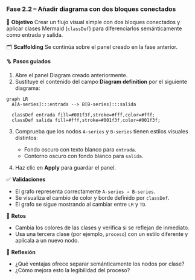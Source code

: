 ### Fase 2.2 – Añadir diagrama con dos bloques conectados

🎯 **Objetivo**
Crear un flujo visual simple con dos bloques conectados y aplicar clases Mermaid (`classDef`) para diferenciarlos semánticamente como entrada y salida.

🗂️ **Scaffolding**
Se continúa sobre el panel creado en la fase anterior.

🪜 **Pasos guiados**

1. Abre el panel Diagram creado anteriormente.
2. Sustituye el contenido del campo **Diagram definition** por el siguiente diagrama:

```mermaid
graph LR
  A[A-series]:::entrada --> B[B-series]:::salida

  classDef entrada fill=#001f3f,stroke=#fff,color=#fff;
  classDef salida fill=#fff,stroke=#001f3f,color=#001f3f;

```

3. Comprueba que los nodos `A-series` y `B-series` tienen estilos visuales distintos:

   * Fondo oscuro con texto blanco para `entrada`.
   * Contorno oscuro con fondo blanco para `salida`.

4. Haz clic en **Apply** para guardar el panel.

✅ **Validaciones**

* El grafo representa correctamente `A-series → B-series`.
* Se visualiza el cambio de color y borde definido por `classDef`.
* El grafo se sigue mostrando al cambiar entre `LR` y `TD`.

🎯 **Retos**

* Cambia los colores de las clases y verifica si se reflejan de inmediato.
* Usa una tercera clase (por ejemplo, `proceso`) con un estilo diferente y aplícala a un nuevo nodo.

💬 **Reflexión**

* ¿Qué ventajas ofrece separar semánticamente los nodos por clase?
* ¿Cómo mejora esto la legibilidad del proceso?
